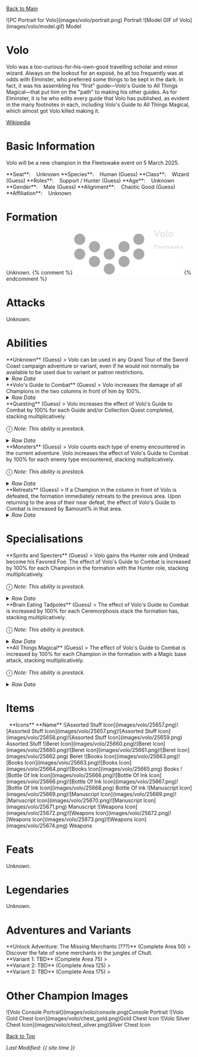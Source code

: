 [Back to Main](index.md)

<span class="championPortraitsRow">
    <span class="championPortraitsColumn">
        <span class="championPortraitsImage">
            ![PC Portrait for Volo](images/volo/portrait.png)
        </span>
        <span>
        Portrait
        </span>
    </span>
    <span class="championPortraitsColumn">
        <span class="championPortraitsImage">
            ![Model GIF of Volo](images/volo/model.gif)
        </span>
        <span>
        Model
        </span>
    </span>
</span>

# Volo

Volo was a too-curious-for-his-own-good travelling scholar and minor wizard. Always on the lookout for an exposé, he all too frequently was at odds with Elminster, who preferred some things to be kept in the dark. In fact, it was his assembling his "first" guide—Volo's Guide to All Things Magical—that put him on the "path" to making his other guides. As for Elminster, it is he who edits every guide that Volo has published, as evident in the many footnotes in each, including Volo's Guide to All Things Magical, which almost got Volo killed making it.

[Wikipedia](https://en.wikipedia.org/wiki/Volothamp_Geddarm/)

# Basic Information

Volo will be a new champion in the Fleetswake event on 5 March 2025.

<span class="champStatsTableColumn">
    <span class="champStatsTableRow">
        <span class="champStatsTableInfoHeader">
            <span style="margin-right:4px;">**Seat**:</span>
        </span>
        <span class="champStatsTableInfoSmall">
            <span style="margin-left:8px;">Unknown</span>
        </span>
    </span>
    <span class="champStatsTableRow">
        <span class="champStatsTableInfoHeader">
            <span style="margin-right:4px;">**Species**:</span>
        </span>
        <span class="champStatsTableInfoSmall">
            <span style="margin-left:8px;">Human (Guess)</span>
        </span>
    </span>
    <span class="champStatsTableRow">
        <span class="champStatsTableInfoHeader">
            <span style="margin-right:4px;">**Class**:</span>
        </span>
        <span class="champStatsTableInfoSmall">
            <span style="margin-left:8px;">Wizard (Guess)</span>
        </span>
    </span>
    <span class="champStatsTableRow">
        <span class="champStatsTableInfoHeader">
            <span style="margin-right:4px;">**Roles**:</span>
        </span>
        <span class="champStatsTableInfoSmall">
            <span style="margin-left:8px;">Support / Hunter (Guess)</span>
        </span>
    </span>
    <span class="champStatsTableRow">
        <span class="champStatsTableInfoHeader">
            <span style="margin-right:4px;">**Age**:</span>
        </span>
        <span class="champStatsTableInfoSmall">
            <span style="margin-left:8px;">Unknown</span>
        </span>
    </span>
    <span class="champStatsTableRow">
        <span class="champStatsTableInfoHeader">
            <span style="margin-right:4px;">**Gender**:</span>
        </span>
        <span class="champStatsTableInfoSmall">
            <span style="margin-left:8px;">Male (Guess)</span>
        </span>
    </span>
    <span class="champStatsTableRow">
        <span class="champStatsTableInfoHeader">
            <span style="margin-right:4px;">**Alignment**:</span>
        </span>
        <span class="champStatsTableInfoSmall">
            <span style="margin-left:8px;">Chaotic Good (Guess)</span>
        </span>
    </span>
    <span class="champStatsTableRow">
        <span class="champStatsTableInfoHeader">
            <span style="margin-right:4px;">**Affiliation**:</span>
        </span>
        <span class="champStatsTableInfoSmall">
            <span style="margin-left:8px;">Unknown</span>
        </span>
    </span>
</span>

# Formation

Unknown.
{% comment %}
<span class="formationBorder">
    ![Formation Layout](images/volo/formation.png)
</span>
{% endcomment %}

# Attacks

Unknown.

# Abilities

<div markdown="1" class="abilityBorder"><div markdown="1" class="abilityBorderInner">
**Unknown** (Guess)
> Volo can be used in any Grand Tour of the Sword Coast campaign adventure or variant, even if he would not normally be available to be used due to variant or patron restrictions.
<details><summary><em>Raw Data</em></summary>
<p>
<pre>
{
    "id": 2230,
    "flavour_text": "",
    "description": {
        "desc": "Volo can be used in any Grand Tour of the Sword Coast campaign adventure or variant, even if he would not normally be available to be used due to variant or patron restrictions."
    },
    "effect_keys": [
        {
            "effect_string": "do_nothing"
        }
    ],
    "requirements": "",
    "graphic_id": 0,
    "large_graphic_id": 0,
    "properties": {
        "is_formation_ability": true,
        "formation_circle_icon": false,
        "owner_use_outgoing_description": true
    }
}
</pre>
</p>
</details>
</div></div>

<div markdown="1" class="abilityBorder"><div markdown="1" class="abilityBorderInner">
**Volo's Guide to Combat** (Guess)
> Volo increases the damage of all Champions in the two columns in front of him by 100%.
<details><summary><em>Raw Data</em></summary>
<p>
<pre>
{
    "id": 2231,
    "flavour_text": "",
    "description": {
        "desc": "Volo increases the damage of all Champions in the two columns in front of him by $amount%."
    },
    "effect_keys": [
        {
            "effect_string": "hero_dps_multiplier_mult,100",
            "targets": [
                "next_two_col"
            ]
        }
    ],
    "requirements": "",
    "graphic_id": 0,
    "large_graphic_id": 0,
    "properties": {
        "is_formation_ability": true,
        "formation_circle_icon": false,
        "owner_use_outgoing_description": true,
        "indexed_effect_properties": true,
        "per_effect_index_bonuses": true,
        "default_bonus_index": 0
    }
}
</pre>
</p>
</details>
</div></div>

<div markdown="1" class="abilityBorder"><div markdown="1" class="abilityBorderInner">
**Questing** (Guess)
> Volo increases the effect of Volo's Guide to Combat by 100% for each Guide and/or Collection Quest completed, stacking multiplicatively.

<span style="font-size:1.2em;">ⓘ</span> *Note: This ability is prestack.*
<details><summary><em>Raw Data</em></summary>
<p>
<pre>
{
    "id": 2232,
    "flavour_text": "",
    "description": {
        "desc": "Volo increases the effect of Volo's Guide to Combat by $amount% for each Guide and/or Collection Quest completed, stacking multiplicatively."
    },
    "effect_keys": [
        {
            "effect_string": "pre_stack,100"
        }
    ],
    "requirements": "",
    "graphic_id": 0,
    "large_graphic_id": 0,
    "properties": {
        "is_formation_ability": true,
        "formation_circle_icon": false,
        "owner_use_outgoing_description": true,
        "indexed_effect_properties": true,
        "per_effect_index_bonuses": true,
        "default_bonus_index": 0
    }
}
</pre>
</p>
</details>
</div></div>

<div markdown="1" class="abilityBorder"><div markdown="1" class="abilityBorderInner">
**Monsters** (Guess)
> Volo counts each type of enemy encountered in the current adventure. Volo increases the effect of Volo's Guide to Combat by 100% for each enemy type encountered, stacking multiplicatively.

<span style="font-size:1.2em;">ⓘ</span> *Note: This ability is prestack.*
<details><summary><em>Raw Data</em></summary>
<p>
<pre>
{
    "id": 2233,
    "flavour_text": "",
    "description": {
        "desc": "Volo counts each type of enemy encountered in the current adventure. Volo increases the effect of Volo's Guide to Combat by $amount% for each enemy type encountered, stacking multiplicatively."
    },
    "effect_keys": [
        {
            "effect_string": "pre_stack,100"
        }
    ],
    "requirements": "",
    "graphic_id": 0,
    "large_graphic_id": 0,
    "properties": {
        "is_formation_ability": true,
        "formation_circle_icon": false,
        "owner_use_outgoing_description": true,
        "indexed_effect_properties": true,
        "per_effect_index_bonuses": true,
        "default_bonus_index": 0
    }
}
</pre>
</p>
</details>
</div></div>

<div markdown="1" class="abilityBorder"><div markdown="1" class="abilityBorderInner">
**Retreats** (Guess)
> If a Champion in the column in front of Volo is defeated, the formation immediately retreats to the previous area. Upon returning to the area of their near defeat, the effect of Volo's Guide to Combat is increased by $amount% in that area.
<details><summary><em>Raw Data</em></summary>
<p>
<pre>
{
    "id": 2234,
    "flavour_text": "",
    "description": {
        "desc": "If a Champion in the column in front of Volo is defeated, the formation immediately retreats to the previous area. Upon returning to the area of their near defeat, the effect of Volo's Guide to Combat is increased by $amount% in that area."
    },
    "effect_keys": [
        {
            "effect_string": "do_nothing"
        }
    ],
    "requirements": "",
    "graphic_id": 0,
    "large_graphic_id": 0,
    "properties": {
        "is_formation_ability": true,
        "formation_circle_icon": false,
        "owner_use_outgoing_description": true,
        "indexed_effect_properties": true,
        "per_effect_index_bonuses": true,
        "default_bonus_index": 0
    }
}
</pre>
</p>
</details>
</div></div>

# Specialisations

<div markdown="1" class="abilityBorder"><div markdown="1" class="abilityBorderInner">
**Spirits and Specters** (Guess)
> Volo gains the Hunter role and Undead become his Favored Foe. The effect of Volo's Guide to Combat is increased by 100% for each Champion in the formation with the Hunter role, stacking multiplicatively.

<span style="font-size:1.2em;">ⓘ</span> *Note: This ability is prestack.*
<details><summary><em>Raw Data</em></summary>
<p>
<pre>
{
    "id": 2235,
    "flavour_text": "",
    "description": {
        "desc": "Volo gains the Hunter role and Undead become his Favored Foe. The effect of Volo's Guide to Combat is increased by $amount% for each Champion in the formation with the Hunter role, stacking multiplicatively."
    },
    "effect_keys": [
        {
            "effect_string": "pre_stack,100"
        }
    ],
    "requirements": "",
    "graphic_id": 0,
    "large_graphic_id": 0,
    "properties": {
        "is_formation_ability": true,
        "formation_circle_icon": false,
        "owner_use_outgoing_description": true,
        "indexed_effect_properties": true,
        "per_effect_index_bonuses": true,
        "default_bonus_index": 0
    }
}
</pre>
</p>
</details>
</div></div>

<div markdown="1" class="abilityBorder"><div markdown="1" class="abilityBorderInner">
**Brain Eating Tadpoles** (Guess)
> The effect of Volo's Guide to Combat is increased by 100% for each Ceremorphosis stack the formation has, stacking multiplicatively.

<span style="font-size:1.2em;">ⓘ</span> *Note: This ability is prestack.*
<details><summary><em>Raw Data</em></summary>
<p>
<pre>
{
    "id": 2236,
    "flavour_text": "",
    "description": {
        "desc": "The effect of Volo's Guide to Combat is increased by $amount% for each Ceremorphosis stack the formation has, stacking multiplicatively."
    },
    "effect_keys": [
        {
            "effect_string": "pre_stack,100"
        }
    ],
    "requirements": "",
    "graphic_id": 0,
    "large_graphic_id": 0,
    "properties": {
        "is_formation_ability": true,
        "formation_circle_icon": false,
        "owner_use_outgoing_description": true,
        "indexed_effect_properties": true,
        "per_effect_index_bonuses": true,
        "default_bonus_index": 0
    }
}
</pre>
</p>
</details>
</div></div>

<div markdown="1" class="abilityBorder"><div markdown="1" class="abilityBorderInner">
**All Things Magical** (Guess)
> The effect of Volo's Guide to Combat is increased by 100% for each Champion in the formation with a Magic base attack, stacking multiplicatively.

<span style="font-size:1.2em;">ⓘ</span> *Note: This ability is prestack.*
<details><summary><em>Raw Data</em></summary>
<p>
<pre>
{
    "id": 2237,
    "flavour_text": "",
    "description": {
        "desc": "The effect of Volo's Guide to Combat is increased by $amount% for each Champion in the formation with a Magic base attack, stacking multiplicatively."
    },
    "effect_keys": [
        {
            "effect_string": "pre_stack,100"
        }
    ],
    "requirements": "",
    "graphic_id": 0,
    "large_graphic_id": 0,
    "properties": {
        "is_formation_ability": true,
        "formation_circle_icon": false,
        "owner_use_outgoing_description": true,
        "indexed_effect_properties": true,
        "per_effect_index_bonuses": true,
        "default_bonus_index": 0
    }
}
</pre>
</p>
</details>
</div></div>

# Items

<span class="itemTableColumn">
    <span class="itemTableRowHeader">
        <span class="itemTableIcon">
            <span style="margin-left:8px;">**Icons**</span>
        </span>
        <span class="itemTableNameSmall">
            **Name**
        </span>
    </span>
    <span class="itemTableRow">
        <span class="itemTableIcon">
            <span class="itemTableIcon1">![Assorted Stuff Icon](images/volo/25657.png)</span><span class="itemTableIcon2">![Assorted Stuff Icon](images/volo/25657.png)</span><span class="itemTableIcon3">![Assorted Stuff Icon](images/volo/25658.png)</span><span class="itemTableIcon4">![Assorted Stuff Icon](images/volo/25659.png)</span>
        </span>
        <span class="itemTableNameSmall">
            Assorted Stuff
        </span>
    </span>
    <span class="itemTableRow">
        <span class="itemTableIcon">
            <span class="itemTableIcon1">![Beret Icon](images/volo/25660.png)</span><span class="itemTableIcon2">![Beret Icon](images/volo/25660.png)</span><span class="itemTableIcon3">![Beret Icon](images/volo/25661.png)</span><span class="itemTableIcon4">![Beret Icon](images/volo/25662.png)</span>
        </span>
        <span class="itemTableNameSmall">
            Beret
        </span>
    </span>
    <span class="itemTableRow">
        <span class="itemTableIcon">
            <span class="itemTableIcon1">![Books Icon](images/volo/25663.png)</span><span class="itemTableIcon2">![Books Icon](images/volo/25663.png)</span><span class="itemTableIcon3">![Books Icon](images/volo/25664.png)</span><span class="itemTableIcon4">![Books Icon](images/volo/25665.png)</span>
        </span>
        <span class="itemTableNameSmall">
            Books
        </span>
    </span>
    <span class="itemTableRow">
        <span class="itemTableIcon">
            <span class="itemTableIcon1">![Bottle Of Ink Icon](images/volo/25666.png)</span><span class="itemTableIcon2">![Bottle Of Ink Icon](images/volo/25666.png)</span><span class="itemTableIcon3">![Bottle Of Ink Icon](images/volo/25667.png)</span><span class="itemTableIcon4">![Bottle Of Ink Icon](images/volo/25668.png)</span>
        </span>
        <span class="itemTableNameSmall">
            Bottle Of Ink
        </span>
    </span>
    <span class="itemTableRow">
        <span class="itemTableIcon">
            <span class="itemTableIcon1">![Manuscript Icon](images/volo/25669.png)</span><span class="itemTableIcon2">![Manuscript Icon](images/volo/25669.png)</span><span class="itemTableIcon3">![Manuscript Icon](images/volo/25670.png)</span><span class="itemTableIcon4">![Manuscript Icon](images/volo/25671.png)</span>
        </span>
        <span class="itemTableNameSmall">
            Manuscript
        </span>
    </span>
    <span class="itemTableRow">
        <span class="itemTableIcon">
            <span class="itemTableIcon1">![Weapons Icon](images/volo/25672.png)</span><span class="itemTableIcon2">![Weapons Icon](images/volo/25672.png)</span><span class="itemTableIcon3">![Weapons Icon](images/volo/25673.png)</span><span class="itemTableIcon4">![Weapons Icon](images/volo/25674.png)</span>
        </span>
        <span class="itemTableNameSmall">
            Weapons
        </span>
    </span>
</span>

# Feats

Unknown.

# Legendaries

Unknown.

# Adventures and Variants

<div markdown="1" class="abilityBorder"><div markdown="1" class="abilityBorderInner">
**Unlock Adventure: The Missing Merchants (???)** (Complete Area 50)
> Discover the fate of some merchants in the jungles of Chult.
</div></div>
<div markdown="1" class="abilityBorder"><div markdown="1" class="abilityBorderInner">
**Variant 1: TBD** (Complete Area 75)
> 
</div></div>
<div markdown="1" class="abilityBorder"><div markdown="1" class="abilityBorderInner">
**Variant 2: TBD** (Complete Area 125)
> 
</div></div>
<div markdown="1" class="abilityBorder"><div markdown="1" class="abilityBorderInner">
**Variant 3: TBD** (Complete Area 175)
> 
</div></div>

# Other Champion Images

<span class="championImagesColumn">
    <span class="championImagesRow">
        <span class="championImagesPortrait">
            ![Volo Console Portrait](images/volo/console.png)Console Portrait
        </span>
    </span>
    <span class="championImagesRow">
        <span class="championImagesChests">
            ![Volo Gold Chest Icon](images/volo/chest_gold.png)Gold Chest Icon
        </span>
        <span class="championImagesChests">
            ![Volo Silver Chest Icon](images/volo/chest_silver.png)Silver Chest Icon
        </span>
    </span>
</span>

[Back to Top](#top)

*Last Modified: {{ site.time }}*